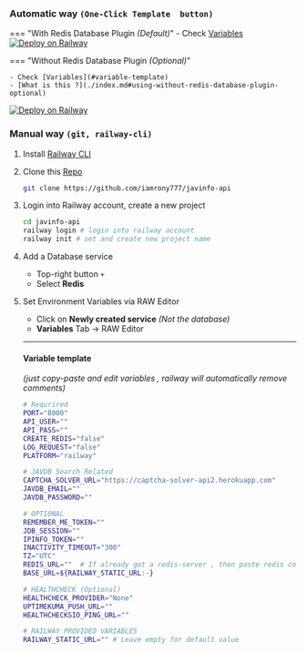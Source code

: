 ### Automatic way `(One-Click Template  button)`

=== "With Redis Database Plugin _(Default)_"
    - Check [Variables](#variable-template)
<a href="https://railway.app/new/template/T55Se3?referralCode=8NonTm" target="_blank">
    <img src="https://railway.app/button.svg" alt="Deploy on Railway">
</a>


=== "Without Redis Database Plugin _(Optional)_"

    - Check [Variables](#variable-template)
    - [What is this ?](./index.md#using-without-redis-database-plugin-optional)
<a href="https://railway.app/new/template/BiOVQM?referralCode=8NonTm" target="_blank">
    <img src="https://railway.app/button.svg" alt="Deploy on Railway">
</a>




### Manual way `(git, railway-cli)`
1. Install <a href="https://docs.railway.app/develop/cli" target="_blank">Railway CLI</a>
2. Clone this [Repo](https://github.com/iamrony777/javinfo-api)
    <!-- trunk-ignore(markdownlint/MD046) -->
    ```bash
    git clone https://github.com/iamrony777/javinfo-api
    ```
3. Login into Railway account, create a new project
    <!-- trunk-ignore(markdownlint/MD046) -->
    ```bash
    cd javinfo-api
    railway login # login into railway account
    railway init # set and create new project name
    ```
4. Add a Database service
    * Top-right button `+`
    * Select __Redis__

5. Set Environment Variables via RAW Editor
    * Click on __Newly created service__ _(Not the database)_
    * __Variables__ Tab -> RAW Editor

    ---
    #### __Variable template__ 

    _(just copy-paste and edit variables , railway will automatically remove comments)_
    ```bash
    # Requrired
    PORT="8000"
    API_USER=""
    API_PASS=""
    CREATE_REDIS="false" 
    LOG_REQUEST="false"
    PLATFORM="railway"

    # JAVDB Search Related
    CAPTCHA_SOLVER_URL="https://captcha-solver-api2.herokuapp.com"
    JAVDB_EMAIL="" 
    JAVDB_PASSWORD="" 

    # OPTIONAL
    REMEMBER_ME_TOKEN=""
    JDB_SESSION=""
    IPINFO_TOKEN=""
    INACTIVITY_TIMEOUT="300"
    TZ="UTC"
    REDIS_URL=""  # If already got a redis-server , then paste redis connect string here ex. redis://...
    BASE_URL=${RAILWAY_STATIC_URL:-}

    # HEALTHCHECK (Optional)
    HEALTHCHECK_PROVIDER="None"
    UPTIMEKUMA_PUSH_URL="" 
    HEALTHCHECKSIO_PING_URL=""

    # RAILWAY PROVIDED VARIABLES
    RAILWAY_STATIC_URL="" # Leave empty for default value

    ```